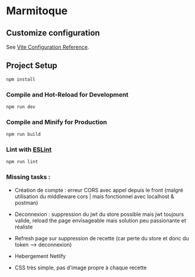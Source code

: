 # Marmitoque

## Customize configuration

See [Vite Configuration Reference](https://vitejs.dev/config/).

## Project Setup

```sh
npm install
```

### Compile and Hot-Reload for Development

```sh
npm run dev
```

### Compile and Minify for Production

```sh
npm run build
```

### Lint with [ESLint](https://eslint.org/)

```sh
npm run lint
```


### Missing tasks : 

- Création de compte : erreur CORS avec appel depuis le front (malgré utilisation du middleware cors | mais fonctionnel avec localhost & postman)

- Deconnexion : suppression du jwt du store possible mais jwt toujours valide, reload the page envisageable mais solution peu passionante et réaliste

- Refresh page sur suppression de recette (car perte du store et donc du token --> deconnexion)

- Hebergement Netlify

- CSS très simple, pas d'image propre à chaque recette
